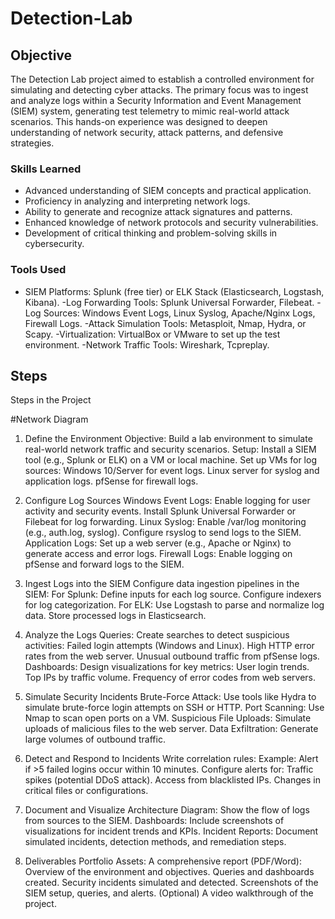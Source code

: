 # Detection-Lab

## Objective

The Detection Lab project aimed to establish a controlled environment for simulating and detecting cyber attacks. The primary focus was to ingest and analyze logs within a Security Information and Event Management (SIEM) system, generating test telemetry to mimic real-world attack scenarios. This hands-on experience was designed to deepen understanding of network security, attack patterns, and defensive strategies.

### Skills Learned

- Advanced understanding of SIEM concepts and practical application.
- Proficiency in analyzing and interpreting network logs.
- Ability to generate and recognize attack signatures and patterns.
- Enhanced knowledge of network protocols and security vulnerabilities.
- Development of critical thinking and problem-solving skills in cybersecurity.

### Tools Used


- SIEM Platforms:
Splunk (free tier) or ELK Stack (Elasticsearch, Logstash, Kibana).
-Log Forwarding Tools:
Splunk Universal Forwarder, Filebeat.
-Log Sources:
Windows Event Logs, Linux Syslog, Apache/Nginx Logs, Firewall Logs.
-Attack Simulation Tools:
Metasploit, Nmap, Hydra, or Scapy.
-Virtualization:
VirtualBox or VMware to set up the test environment.
-Network Traffic Tools:
Wireshark, Tcpreplay.

## Steps
Steps in the Project

#Network Diagram

1. Define the Environment
Objective: Build a lab environment to simulate real-world network traffic and security scenarios.
Setup:
Install a SIEM tool (e.g., Splunk or ELK) on a VM or local machine.
Set up VMs for log sources:
Windows 10/Server for event logs.
Linux server for syslog and application logs.
pfSense for firewall logs.

2. Configure Log Sources
Windows Event Logs:
Enable logging for user activity and security events.
Install Splunk Universal Forwarder or Filebeat for log forwarding.
Linux Syslog:
Enable /var/log monitoring (e.g., auth.log, syslog).
Configure rsyslog to send logs to the SIEM.
Application Logs:
Set up a web server (e.g., Apache or Nginx) to generate access and error logs.
Firewall Logs:
Enable logging on pfSense and forward logs to the SIEM.

3. Ingest Logs into the SIEM
Configure data ingestion pipelines in the SIEM:
For Splunk:
Define inputs for each log source.
Configure indexers for log categorization.
For ELK:
Use Logstash to parse and normalize log data.
Store processed logs in Elasticsearch.

4. Analyze the Logs
Queries:
Create searches to detect suspicious activities:
Failed login attempts (Windows and Linux).
High HTTP error rates from the web server.
Unusual outbound traffic from pfSense logs.
Dashboards:
Design visualizations for key metrics:
User login trends.
Top IPs by traffic volume.
Frequency of error codes from web servers.

5. Simulate Security Incidents
Brute-Force Attack:
Use tools like Hydra to simulate brute-force login attempts on SSH or HTTP.
Port Scanning:
Use Nmap to scan open ports on a VM.
Suspicious File Uploads:
Simulate uploads of malicious files to the web server.
Data Exfiltration:
Generate large volumes of outbound traffic.

6. Detect and Respond to Incidents
Write correlation rules:
Example: Alert if >5 failed logins occur within 10 minutes.
Configure alerts for:
Traffic spikes (potential DDoS attack).
Access from blacklisted IPs.
Changes in critical files or configurations.

7. Document and Visualize
Architecture Diagram:
Show the flow of logs from sources to the SIEM.
Dashboards:
Include screenshots of visualizations for incident trends and KPIs.
Incident Reports:
Document simulated incidents, detection methods, and remediation steps.

8. Deliverables
Portfolio Assets:
A comprehensive report (PDF/Word):
Overview of the environment and objectives.
Queries and dashboards created.
Security incidents simulated and detected.
Screenshots of the SIEM setup, queries, and alerts.
(Optional) A video walkthrough of the project.

